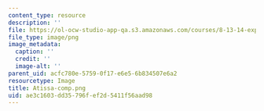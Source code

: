```yaml
---
content_type: resource
description: ''
file: https://ol-ocw-studio-app-qa.s3.amazonaws.com/courses/8-13-14-experimental-physics-i-ii-junior-lab-fall-2016-spring-2017/ae3c1603dd35796fef2d5411f56aad98_Atissa-comp.png
file_type: image/png
image_metadata:
  caption: ''
  credit: ''
  image-alt: ''
parent_uid: acfc780e-5759-0f17-e6e5-6b834507e6a2
resourcetype: Image
title: Atissa-comp.png
uid: ae3c1603-dd35-796f-ef2d-5411f56aad98
---
```

